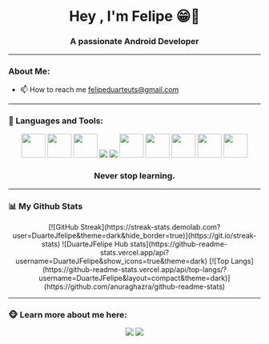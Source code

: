 
<div>
  <h1 align="center">Hey , I'm Felipe 😁👋</h1>
  <h3 align="center">A passionate Android Developer</h3>
</div>

---
### About Me: 
- 📫 How to reach me felipeduarteuts@gmail.com

 
---
### 🤖 Languages and Tools:

 <div align="center">
    <img src="https://img.icons8.com/color/48/000000/html-5.png" width="48px"/>
    <img src="https://img.icons8.com/color/48/000000/css3.png" width="48px"/>
    <img src="https://img.icons8.com/color/48/000000/tailwind_css.png" width="48px"/>
    <img src="https://img.icons8.com/color/48/000000/javascript.png"/>
    <img src="https://img.icons8.com/ios-filled/50/000000/php-logo.png"/>
    <img src="https://img.icons8.com/fluency/344/000000/laravel.png" width="48px"/>
    <img src="https://img.icons8.com/fluent/50/000000/mysql-logo.png" width="48px"/>
    <img src="https://img.icons8.com/color/48/000000/git.png" width="48px"/>
    <img src="https://img.icons8.com/color/512/java-coffee-cup-logo.png" width="48px"/>
    <img src="https://img.icons8.com/fluency/512/android-os.png" width="48px"/>
    <h3 class="toolsh3" align="center">Never stop learning.</h3>
 </div>
 

   
---
### 📊 My Github Stats

<div align="center">
[![GitHub Streak](https://streak-stats.demolab.com?user=DuarteJfelipe&theme=dark&hide_border=true)](https://git.io/streak-stats)
![DuarteJFelipe Hub stats](https://github-readme-stats.vercel.app/api?username=DuarteJFelipe&show_icons=true&theme=dark)
[![Top Langs](https://github-readme-stats.vercel.app/api/top-langs/?username=DuarteJFelipe&layout=compact&theme=dark)](https://github.com/anuraghazra/github-readme-stats)
  
</div>
   
---
### 🐵 Learn more about me here:
<div align="center">
    <a href = "https://www.linkedin.com/in/felipe-duarte-b8bb3324a/" target="_blank"><img src="https://img.icons8.com/fluent/48/000000/linkedin.png"/></a>
    <a href = "https://twitter.com/DuarteJFelipe" target="_blank"><img src="https://img.icons8.com/fluent/48/000000/twitter.png"/></a>
</div>

